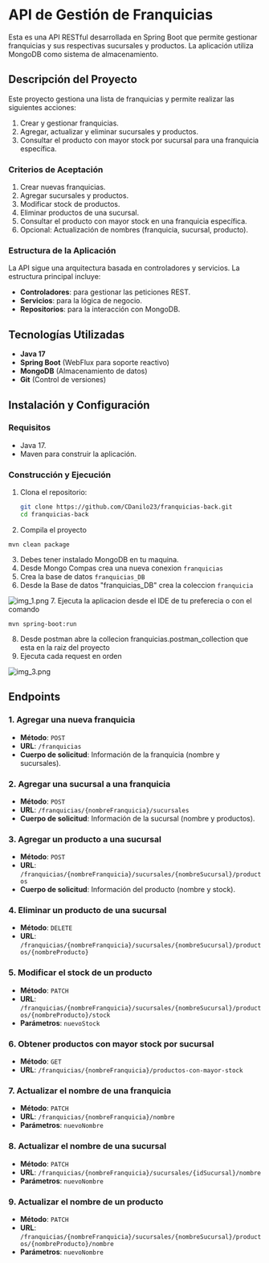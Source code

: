 # API de Gestión de Franquicias

Esta es una API RESTful desarrollada en Spring Boot que permite gestionar franquicias y sus respectivas sucursales y productos. La aplicación utiliza MongoDB como sistema de almacenamiento.

## Descripción del Proyecto

Este proyecto gestiona una lista de franquicias y permite realizar las siguientes acciones:

1. Crear y gestionar franquicias.
2. Agregar, actualizar y eliminar sucursales y productos.
3. Consultar el producto con mayor stock por sucursal para una franquicia específica.

### Criterios de Aceptación

1. Crear nuevas franquicias.
2. Agregar sucursales y productos.
3. Modificar stock de productos.
4. Eliminar productos de una sucursal.
5. Consultar el producto con mayor stock en una franquicia específica.
6. Opcional: Actualización de nombres (franquicia, sucursal, producto).

### Estructura de la Aplicación

La API sigue una arquitectura basada en controladores y servicios. La estructura principal incluye:

- **Controladores**: para gestionar las peticiones REST.
- **Servicios**: para la lógica de negocio.
- **Repositorios**: para la interacción con MongoDB.

## Tecnologías Utilizadas

- **Java 17**
- **Spring Boot** (WebFlux para soporte reactivo)
- **MongoDB** (Almacenamiento de datos)
- **Git** (Control de versiones)

## Instalación y Configuración

### Requisitos

- Java 17.
- Maven para construir la aplicación.

### Construcción y Ejecución

1. Clona el repositorio:
   ```bash
   git clone https://github.com/CDanilo23/franquicias-back.git
   cd franquicias-back
2. Compila el proyecto
````
mvn clean package
````
3. Debes tener instalado MongoDB en tu maquina. 
4. Desde Mongo Compas crea una nueva conexion 
````franquicias````
5. Crea la base de datos 
````franquicias_DB````
6. Desde la Base de datos "franquicias_DB" crea la coleccion 
````franquicia````

![img_1.png](img_1.png)
7. Ejecuta la aplicacion desde el IDE de tu preferecia o con el comando
```` 
mvn spring-boot:run
````
8. Desde postman abre la collecion franquicias.postman_collection que esta en la raiz del proyecto
9. Ejecuta cada request en orden 

![img_3.png](img_3.png)

## Endpoints

### 1. **Agregar una nueva franquicia**
- **Método**: `POST`
- **URL**: `/franquicias`
- **Cuerpo de solicitud**: Información de la franquicia (nombre y sucursales).

### 2. **Agregar una sucursal a una franquicia**
- **Método**: `POST`
- **URL**: `/franquicias/{nombreFranquicia}/sucursales`
- **Cuerpo de solicitud**: Información de la sucursal (nombre y productos).

### 3. **Agregar un producto a una sucursal**
- **Método**: `POST`
- **URL**: `/franquicias/{nombreFranquicia}/sucursales/{nombreSucursal}/productos`
- **Cuerpo de solicitud**: Información del producto (nombre y stock).

### 4. **Eliminar un producto de una sucursal**
- **Método**: `DELETE`
- **URL**: `/franquicias/{nombreFranquicia}/sucursales/{nombreSucursal}/productos/{nombreProducto}`

### 5. **Modificar el stock de un producto**
- **Método**: `PATCH`
- **URL**: `/franquicias/{nombreFranquicia}/sucursales/{nombreSucursal}/productos/{nombreProducto}/stock`
- **Parámetros**: `nuevoStock`

### 6. **Obtener productos con mayor stock por sucursal**
- **Método**: `GET`
- **URL**: `/franquicias/{nombreFranquicia}/productos-con-mayor-stock`

### 7. **Actualizar el nombre de una franquicia**
- **Método**: `PATCH`
- **URL**: `/franquicias/{nombreFranquicia}/nombre`
- **Parámetros**: `nuevoNombre`

### 8. **Actualizar el nombre de una sucursal**
- **Método**: `PATCH`
- **URL**: `/franquicias/{nombreFranquicia}/sucursales/{idSucursal}/nombre`
- **Parámetros**: `nuevoNombre`

### 9. **Actualizar el nombre de un producto**
- **Método**: `PATCH`
- **URL**: `/franquicias/{nombreFranquicia}/sucursales/{nombreSucursal}/productos/{nombreProducto}/nombre`
- **Parámetros**: `nuevoNombre`

